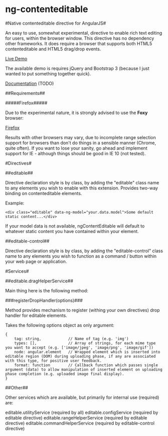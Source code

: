 ng-contenteditable
==================

#Native contenteditable directive for AngularJS#

An easy to use, somewhat experimental, directive to enable rich text editing for users, within the browser window. This directive has no dependency other frameworks. It does require a browser that supports both HTML5 contenteditable and HTML5 drag/drop events.

[Live Demo](http://inchsurf.com/ng-contenteditable/)

The available demo is requires jQuery and Bootstrap 3 (because I just wanted to put something together quick).

[Documentation](https://github.com/cathalsurfs/ng-contenteditable/wiki) (TODO)

##Requirements##

#####Firefox#####

Due to the experimental nature, it is strongly advised to use the __Foxy__ browser:

[Firefox](https://getfirefox.com)

Results with other browsers may vary, due to incomplete range selection support for browsers than don't do things in a sensible manner (Chrome, quite often). If you want to lose your sanity, go ahead and implement support for IE - although things should be good in IE 10 (not tested).

#Directives#

##editable##

Directive declaration style is by class, by adding the "editable" class name to any elements you wish to enable with this extension. Provides two-way binding on contenteditable elements. 

Example:

	<div class="editable" data-ng-model="your.data.model">Some default static content...</div>

If your model data is not available, ngContentEditable will default to whatever static content you have contained within your element.

##editable-control##

Directive declaration style is by class, by adding the "editable-control" class name to any elements you wish to function as a command / button within your web page or application.

#Services#

##editable.dragHelperService##

Main thing here is the following method:

###registerDropHandler(options)###

Method provides mechanism to register (withing your own directives) drop handler for editable elements.

Takes the following options object as only argument:

	{
		tag: string, 			// Name of tag (e.g. 'img')
		types: [], 				// Array of strings, for each mime type you want to accept (e.g. ['image/jpeg', 'image/png', 'image/gif'])
		node: angular.element 	// Wrapped element which is inserted into editable region (DOM) during uploading phase, if any are associated with this type, for positive user feedback.
		format: function 		// Callback function which passes single argument (data) to allow manipulation of inserted element on uploading phase completion (e.g. uploaded image final display).
	}

##Other##

Other services which are available, but primarily for internal use (required) are:

editable.utilityService (required by all)
editable.configService (required by editable directive)
editable.rangeHelperService (required by editable directive)
editable.commandHelperService (required by editable-control directive)
